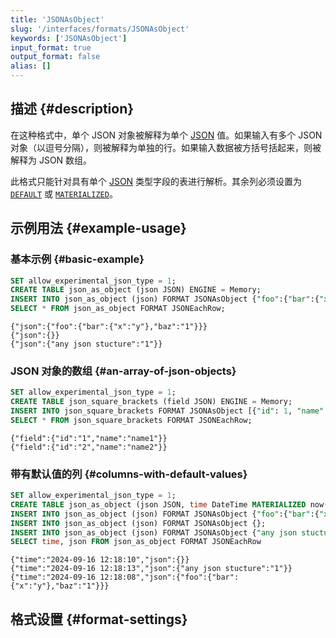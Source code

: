 ```yaml
---
title: 'JSONAsObject'
slug: '/interfaces/formats/JSONAsObject'
keywords: ['JSONAsObject']
input_format: true
output_format: false
alias: []
---
```


## 描述 {#description}

在这种格式中，单个 JSON 对象被解释为单个 [JSON](/sql-reference/data-types/newjson.md) 值。如果输入有多个 JSON 对象（以逗号分隔），则被解释为单独的行。如果输入数据被方括号括起来，则被解释为 JSON 数组。

此格式只能针对具有单个 [JSON](/sql-reference/data-types/newjson.md) 类型字段的表进行解析。其余列必须设置为 [`DEFAULT`](/sql-reference/statements/create/table.md/#default) 或 [`MATERIALIZED`](/sql-reference/statements/create/view#materialized-view)。

## 示例用法 {#example-usage}

### 基本示例 {#basic-example}

```sql title="Query"
SET allow_experimental_json_type = 1;
CREATE TABLE json_as_object (json JSON) ENGINE = Memory;
INSERT INTO json_as_object (json) FORMAT JSONAsObject {"foo":{"bar":{"x":"y"},"baz":1}},{},{"any json stucture":1}
SELECT * FROM json_as_object FORMAT JSONEachRow;
```

```response title="Response"
{"json":{"foo":{"bar":{"x":"y"},"baz":"1"}}}
{"json":{}}
{"json":{"any json stucture":"1"}}
```

### JSON 对象的数组 {#an-array-of-json-objects}

```sql title="Query"
SET allow_experimental_json_type = 1;
CREATE TABLE json_square_brackets (field JSON) ENGINE = Memory;
INSERT INTO json_square_brackets FORMAT JSONAsObject [{"id": 1, "name": "name1"}, {"id": 2, "name": "name2"}];
SELECT * FROM json_square_brackets FORMAT JSONEachRow;
```

```response title="Response"
{"field":{"id":"1","name":"name1"}}
{"field":{"id":"2","name":"name2"}}
```

### 带有默认值的列 {#columns-with-default-values}

```sql title="Query"
SET allow_experimental_json_type = 1;
CREATE TABLE json_as_object (json JSON, time DateTime MATERIALIZED now()) ENGINE = Memory;
INSERT INTO json_as_object (json) FORMAT JSONAsObject {"foo":{"bar":{"x":"y"},"baz":1}};
INSERT INTO json_as_object (json) FORMAT JSONAsObject {};
INSERT INTO json_as_object (json) FORMAT JSONAsObject {"any json stucture":1}
SELECT time, json FROM json_as_object FORMAT JSONEachRow
```

```response title="Response"
{"time":"2024-09-16 12:18:10","json":{}}
{"time":"2024-09-16 12:18:13","json":{"any json stucture":"1"}}
{"time":"2024-09-16 12:18:08","json":{"foo":{"bar":{"x":"y"},"baz":"1"}}}
```

## 格式设置 {#format-settings}
